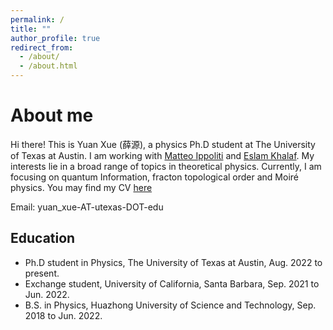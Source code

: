 ```yaml
---
permalink: /
title: ""
author_profile: true
redirect_from: 
  - /about/
  - /about.html
---
```


About me
======
Hi there! This is Yuan Xue (薛源), a physics Ph.D student at The University of Texas at Austin. I am working with [Matteo Ippoliti](https://matteoippoliti.com/) and [Eslam Khalaf](https://www.physics.harvard.edu/people/facpages/khalaf). 
My interests lie in a broad range of topics in theoretical physics. Currently, I am focusing on quantum Information, fracton topological order and Moiré physics.
You may find my CV [here](files/CV.pdf)

Email: yuan_xue-AT-utexas-DOT-edu

Education
------
* Ph.D student in Physics, The University of Texas at Austin,           Aug. 2022 to present.
* Exchange student, University of California, Santa Barbara,          Sep. 2021 to Jun. 2022.
* B.S. in Physics, Huazhong University of Science and Technology,     Sep. 2018 to Jun. 2022.


